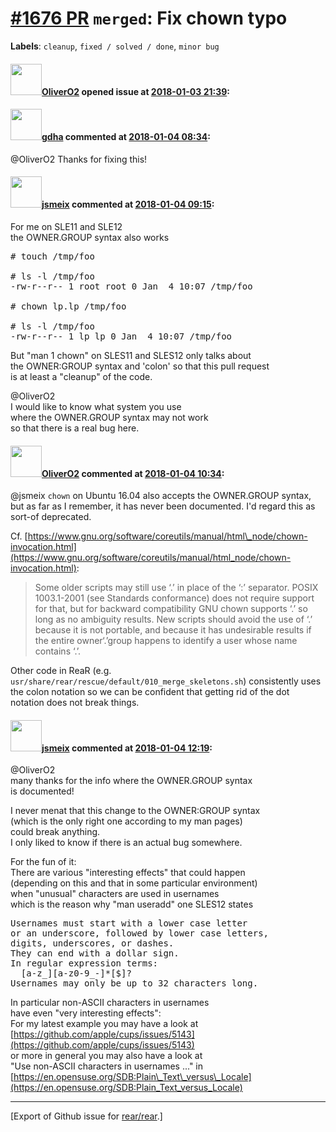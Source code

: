 [\#1676 PR](https://github.com/rear/rear/pull/1676) `merged`: Fix chown typo
============================================================================

**Labels**: `cleanup`, `fixed / solved / done`, `minor bug`

#### <img src="https://avatars.githubusercontent.com/u/4660803?v=4" width="50">[OliverO2](https://github.com/OliverO2) opened issue at [2018-01-03 21:39](https://github.com/rear/rear/pull/1676):

#### <img src="https://avatars.githubusercontent.com/u/888633?u=cdaeb31efcc0048d3619651aa18dd4b76e636b21&v=4" width="50">[gdha](https://github.com/gdha) commented at [2018-01-04 08:34](https://github.com/rear/rear/pull/1676#issuecomment-355225864):

@OliverO2 Thanks for fixing this!

#### <img src="https://avatars.githubusercontent.com/u/1788608?u=925fc54e2ce01551392622446ece427f51e2f0ce&v=4" width="50">[jsmeix](https://github.com/jsmeix) commented at [2018-01-04 09:15](https://github.com/rear/rear/pull/1676#issuecomment-355233386):

For me on SLE11 and SLE12  
the OWNER.GROUP syntax also works

<pre>
# touch /tmp/foo

# ls -l /tmp/foo
-rw-r--r-- 1 root root 0 Jan  4 10:07 /tmp/foo

# chown lp.lp /tmp/foo

# ls -l /tmp/foo
-rw-r--r-- 1 lp lp 0 Jan  4 10:07 /tmp/foo
</pre>

But "man 1 chown" on SLES11 and SLES12 only talks about  
the OWNER:GROUP syntax and 'colon' so that this pull request  
is at least a "cleanup" of the code.

@OliverO2  
I would like to know what system you use  
where the OWNER.GROUP syntax may not work  
so that there is a real bug here.

#### <img src="https://avatars.githubusercontent.com/u/4660803?v=4" width="50">[OliverO2](https://github.com/OliverO2) commented at [2018-01-04 10:34](https://github.com/rear/rear/pull/1676#issuecomment-355249727):

@jsmeix `chown` on Ubuntu 16.04 also accepts the OWNER.GROUP syntax, but
as far as I remember, it has never been documented. I'd regard this as
sort-of deprecated.

Cf.
[https://www.gnu.org/software/coreutils/manual/html\_node/chown-invocation.html](https://www.gnu.org/software/coreutils/manual/html_node/chown-invocation.html):

> Some older scripts may still use ‘.’ in place of the ‘:’ separator.
> POSIX 1003.1-2001 (see Standards conformance) does not require support
> for that, but for backward compatibility GNU chown supports ‘.’ so
> long as no ambiguity results. New scripts should avoid the use of ‘.’
> because it is not portable, and because it has undesirable results if
> the entire owner‘.’group happens to identify a user whose name
> contains ‘.’.

Other code in ReaR (e.g.
`usr/share/rear/rescue/default/010_merge_skeletons.sh`) consistently
uses the colon notation so we can be confident that getting rid of the
dot notation does not break things.

#### <img src="https://avatars.githubusercontent.com/u/1788608?u=925fc54e2ce01551392622446ece427f51e2f0ce&v=4" width="50">[jsmeix](https://github.com/jsmeix) commented at [2018-01-04 12:19](https://github.com/rear/rear/pull/1676#issuecomment-355268666):

@OliverO2  
many thanks for the info where the OWNER.GROUP syntax  
is documented!

I never menat that this change to the OWNER:GROUP syntax  
(which is the only right one according to my man pages)  
could break anything.  
I only liked to know if there is an actual bug somewhere.

For the fun of it:  
There are various "interesting effects" that could happen  
(depending on this and that in some particular environment)  
when "unusual" characters are used in usernames  
which is the reason why "man useradd" one SLES12 states

<pre>
Usernames must start with a lower case letter
or an underscore, followed by lower case letters,
digits, underscores, or dashes.
They can end with a dollar sign.
In regular expression terms:
  [a-z_][a-z0-9_-]*[$]?
Usernames may only be up to 32 characters long.
</pre>

In particular non-ASCII characters in usernames  
have even "very interesting effects":  
For my latest example you may have a look at  
[https://github.com/apple/cups/issues/5143](https://github.com/apple/cups/issues/5143)  
or more in general you may also have a look at  
"Use non-ASCII characters in usernames ..." in  
[https://en.opensuse.org/SDB:Plain\_Text\_versus\_Locale](https://en.opensuse.org/SDB:Plain_Text_versus_Locale)

------------------------------------------------------------------------

\[Export of Github issue for
[rear/rear](https://github.com/rear/rear).\]
